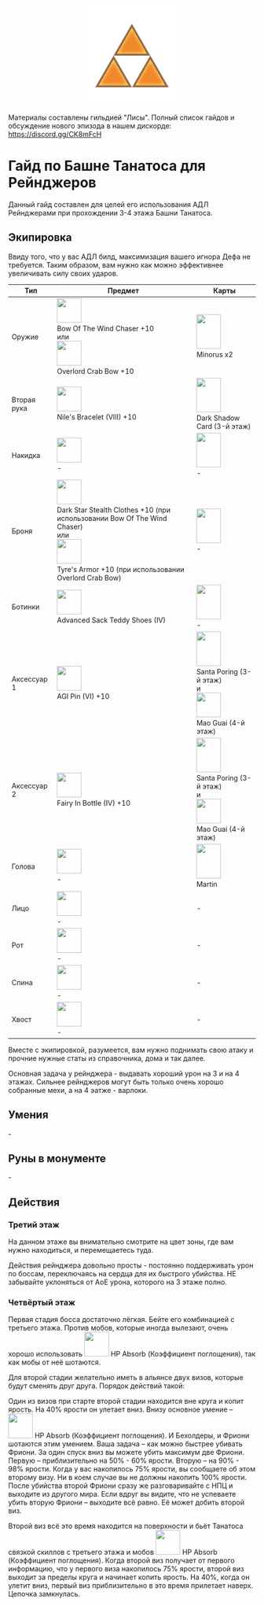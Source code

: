 <center><img src="./triforce.png" width="200" height="200"/></center>
<p>Материалы составлены гильдией "Лисы". Полный список гайдов и обсуждение нового эпизода в нашем дискорде: <a target="_blank" href="https://discord.gg/CK8mFcH"> https://discord.gg/CK8mFcH</a></p>
<h1 id="гайд-по-башне-танатоса-для-варлоков">Гайд по Башне Танатоса для Рейнджеров</h1>
<p>Данный гайд составлен для целей его использования АДЛ Рейнджерами при прохождении 3-4 этажа Башни Танатоса.</p>
<h2 id="экипировка">Экипировка</h2>
<p> Ввиду того, что у вас АДЛ билд, максимизация вашего игнора Дефа не требуется. Таким образом, вам нужно как можно эффективнее увеличивать силу своих ударов.</p>
<table>
<thead>
<tr>
<th>Тип</th>
<th>Предмет</th>
<th>Карты</th>
</tr>
</thead>
<tbody>
<tr>
<td>Оружие</td>
<td><img src="./Wiz_power.png" width="50" height="50"/><br>Bow Of The Wind Chaser +10<br>или<br><img src="./wind_traveler.png" width="50" height="50"/><br>Overlord Crab Bow +10</td>
<td><img src="./abysmal.jpg" width="50" height="70"/><br>Minorus x2</td>
</tr>
<tr>
<td>Вторая рука</td>
<td><img src="./Sacrifice.png" width="50" height="50"/><br>Nile's Bracelet (VIII) +10</td>
<td><img src="./telepathy.jpg" width="50" height="70"/><br>Dark Shadow Card (3-й этаж)</td>
</tr>
<tr>
<td>Накидка</td>
<td><img src="./natto.png" width="50" height="50"/><br>-</td>
<td><img src="./harpy.jpg" width="50" height="70"/><br>-</td>
</tr>
<tr>
<td>Броня</td>
<td><img src="./gown.png" width="50" height="50"/><br>Dark Star Stealth Clothes +10 (при использовании Bow Of The Wind Chaser)<br>или<br><img src="./wind_traveler.png" width="50" height="50"/><br>Tyre's Armor +10 (при использовании Overlord Crab Bow)</td>
<td><img src="./munak.jpg" width="50" height="70"/><br>-</td>
</tr>
<tr>
<td>Ботинки</td>
<td><img src="./pumps.png" width="50" height="50"/><br>Advanced Sack Teddy Shoes (IV)</td>
<td><img src="./familiar.jpg" width="50" height="70"/><br>-</td>
</tr>
<tr>
<td>Аксессуар 1</td>
<td><img src="./dullahan.png" width="50" height="50"/><br>AGI Pin (VI) +10</td>
<td><img src="./zipper.jpg" width="50" height="70"/><br>Santa Poring (3-й этаж)<br>и<br><img src="./wind_traveler.png" width="50" height="50"/><br>Mao Guai (4-й этаж)</td>
</tr>
<tr>
<td>Аксессуар 2</td>
<td><img src="./orlean.png" width="50" height="50"/><br>Fairy In Bottle (IV) +10</td>
<td><img src="./zipper.jpg" width="50" height="70"/><br>Santa Poring (3-й этаж)<br>и<br><img src="./wind_traveler.png" width="50" height="50"/><br>Mao Guai (4-й этаж)</td>
</tr>
<tr>
<td>Голова</td>
<td><img src="./coif.png" width="50" height="50"/><br>-</td>
<td><img src="./sealed.jpg" width="50" height="70"/><br>Martin</td>
</tr>
<tr>
<td>Лицо</td>
<td><img src="./eye.png" width="50" height="50"/><br>-</td>
<td>-</td>
</tr>
<tr>
<td>Рот</td>
<td><img src="./ceremony.png" width="50" height="50"/><br>-</td>
<td>-</td>
</tr>
<tr>
<td>Спина</td>
<td><img src="./ashy.png" width="50" height="50"/><br>-</td>
<td>-</td>
</tr>
<tr>
<td>Хвост</td>
<td><img src="./peter.png" width="50" height="50"/><br>-</td>
<td>-</td>
</tr>
</tbody>
</table><p>Вместе с экипировкой, разумеется, вам нужно поднимать свою атаку и прочние нужные статы из справочника, дома и так далее.</p>
<p>Основная задача у рейнджера - выдавать хороший урон на 3 и на 4 этажах. Сильнее рейнджеров могут быть только очень хорошо собранные мехи, а на 4 эатже - варлоки.</p>
<h2 id="умения">Умения</h2>
<p>-</p>
<h2 id="руны-в-монументе">Руны в монументе</h2>
<p>-</p>
<h2 id="действия">Действия</h2>
<h3 id="третий-этаж">Третий этаж</h3>
<p>На данном этаже вы внимательно смотрите на цвет зоны, где вам нужно находиться, и перемещаетесь туда.</p>
<p>Действия рейнджера довольно просты - постоянно поддерживать урон по боссам, переключаясь на сердца для их быстрого убийства. НЕ забывайте уклоняться от АоЕ урона, которого на 3 этаже полно.</p>
<h3 id="четвёртый-этаж">Четвёртый этаж</h3>
<p>Первая стадия босса достаточно лёгкая. Бейте его комбинацией с третьего этажа. Против мобов, которые иногда вылезают, очень хорошо использовать <img src="./absorb.png" width="50" height="50"/> HP Absorb (Коэффициент поглощения), так как мобы от неё шотаются.</p>
<p>Для второй стадии желательно иметь в альянсе двух визов, которые будут сменять друг друга. Порядок действий такой:</p>
<p>Один из визов при старте второй стадии находится вне круга и копит ярость. На 40% ярости он улетает вниз. Внизу основное умение – <img src="./absorb.png" width="50" height="50"/> HP  Absorb (Коэффициент поглощения). И Бехолдеры, и Фриони шотаются этим умением. Ваша задача – как можно быстрее убивать Фриони. За один спуск вниз вы можете убить максимум две Фриони. Первую – приблизительно на 50% - 60% ярости. Вторую – на 90% - 98% ярости. Когда у вас накопилось 75% ярости, вы сообщаете об этом второму визу. Ни в коем случае вы не должны накопить 100% ярости. После убийства второй Фриони сразу же разговаривайте с НПЦ и выходите из другого мира. Если вдруг вы видите, что не успеваете убить вторую Фриони – выходите всё равно. Её может добить второй виз.</p>
<p>Второй виз всё это время находится на поверхности и бьёт Танатоса связкой скиллов с третьего этажа и мобов <img src="./absorb.png" width="50" height="50"/> HP  Absorb (Коэффициент поглощения). Когда второй виз получает от первого информацию, что у первого виза накопилось 75% ярости, второй виз выходит за пределы круга и начинает копить ярость. На 40%, когда он улетит вниз, первый виз приблизительно в это время прилетает наверх. Цепочка замкнулась.</p>
